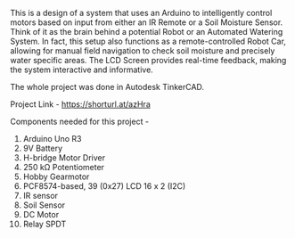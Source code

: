This is a design of a system that uses an Arduino to intelligently control motors based on input from either an IR Remote or a Soil Moisture Sensor. Think of it as the brain behind a potential Robot or an Automated Watering System. In fact, this setup also functions as a remote-controlled Robot Car, allowing for manual field navigation to check soil moisture and precisely water specific areas. The LCD Screen provides real-time feedback, making the system interactive and informative.

The whole project was done in Autodesk TinkerCAD.

Project Link - https://shorturl.at/azHra

Components needed for this project -
1. Arduino Uno R3
2. 9V Battery
3. H-bridge Motor Driver
4. 250 kΩ Potentiometer
5. Hobby Gearmotor
6. PCF8574-based, 39 (0x27) LCD 16 x 2 (I2C)
7. IR sensor
8. Soil Sensor
9. DC Motor
10. Relay SPDT
